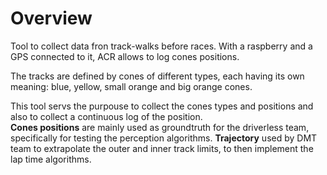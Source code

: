 # Overview
Tool to collect data fron track-walks before races.
With a raspberry and a GPS connected to it, ACR allows to log cones positions.

The tracks are defined by cones of different types, each having its own meaning: blue, yellow, small orange and big orange cones.

This tool servs the purpouse to collect the cones types and positions and also to collect a continuous log of the position.  
**Cones positions** are mainly used as groundtruth for the driverless team, specifically for testing the perception algorithms.
**Trajectory** used by DMT team to extrapolate the outer and inner track limits, to then implement the lap time algorithms.